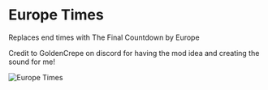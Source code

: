# Europe Times

Replaces end times with The Final Countdown by Europe

Credit to GoldenCrepe on discord for having the mod idea and creating the sound for me!

![Europe Times](https://user-images.githubusercontent.com/34462599/213903580-d8735627-a2c6-4a0b-bc92-822f99ec8ff5.png)

